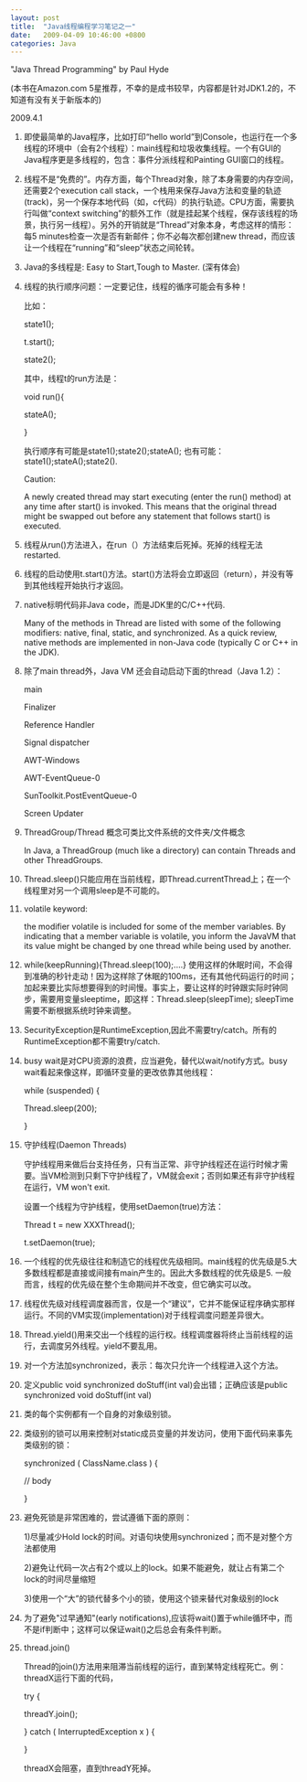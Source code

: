 ```yaml
---
layout: post
title:  "Java线程编程学习笔记之一"
date:   2009-04-09 10:46:00 +0800
categories: Java
---
```


"Java Thread Programming" by Paul Hyde

(本书在Amazon.com 5星推荐，不幸的是成书较早，内容都是针对JDK1.2的，不知道有没有关于新版本的)



2009.4.1



1. 即使最简单的Java程序，比如打印“hello world”到Console，也运行在一个多线程的环境中（会有2个线程）：main线程和垃圾收集线程。一个有GUI的Java程序更是多线程的，包含：事件分派线程和Painting GUI窗口的线程。



2. 线程不是“免费的”。内存方面，每个Thread对象，除了本身需要的内存空间，还需要2个execution call stack，一个栈用来保存Java方法和变量的轨迹(track)，另一个保存本地代码（如，c代码）的执行轨迹。CPU方面，需要执行叫做“context switching”的额外工作（就是挂起某个线程，保存该线程的场景，执行另一线程）。另外的开销就是“Thread”对象本身，考虑这样的情形：每5 minutes检查一次是否有新邮件；你不必每次都创建new thread，而应该让一个线程在“running”和“sleep”状态之间轮转。



3. Java的多线程是: Easy to Start,Tough to Master.  (深有体会)


4. 线程的执行顺序问题：一定要记住，线程的循序可能会有多种！

    比如：    

    state1();

    t.start();

    state2();



    其中，线程t的run方法是：

    void run(){

      stateA();

    }



    执行顺序有可能是state1();state2();stateA(); 也有可能：state1();stateA();state2().



    Caution:

    A newly created thread may start executing (enter the run() method) at any time after start() is invoked. This means that the original thread might be swapped out before any statement that follows start() is executed.



5. 线程从run()方法进入，在run（）方法结束后死掉。死掉的线程无法restarted.



6. 线程的启动使用t.start()方法。start()方法将会立即返回（return），并没有等到其他线程开始执行才返回。



7. native标明代码非Java code，而是JDK里的C/C++代码.

    Many of the methods in Thread are listed with some of the following modifiers: native, final, static, and synchronized. As a quick review, native methods are implemented in non-Java code (typically C or C++ in the JDK).



8. 除了main thread外，Java VM 还会自动启动下面的thread（Java 1.2）：

    main

    Finalizer

    Reference Handler

    Signal dispatcher

    AWT-Windows

    AWT-EventQueue-0

    SunToolkit.PostEventQueue-0

    Screen Updater



9. ThreadGroup/Thread 概念可类比文件系统的文件夹/文件概念

    In Java, a ThreadGroup (much like a directory) can contain Threads and other ThreadGroups.



10. Thread.sleep()只能应用在当前线程，即Thread.currentThread上；在一个线程里对另一个调用sleep是不可能的。



11. volatile keyword:

    the modifier volatile is included for some of the member variables. By indicating that a member variable is volatile, you inform the JavaVM that its value might be changed by one thread while being used by another. 



12. while(keepRunning){Thread.sleep(100);....} 使用这样的休眠时间，不会得到准确的秒针走动！因为这样除了休眠的100ms，还有其他代码运行的时间；加起来要比实际想要得到的时间慢。事实上，要让这样的时钟跟实际时钟同步，需要用变量sleeptime，即这样：Thread.sleep(sleepTime); sleepTime需要不断根据系统时钟来调整。



13. SecurityException是RuntimeException,因此不需要try/catch。所有的RuntimeException都不需要try/catch.



14. busy wait是对CPU资源的浪费，应当避免，替代以wait/notify方式。busy wait看起来像这样，即循环变量的更改依靠其他线程：

    while (suspended) {

      Thread.sleep(200);

    }



15. 守护线程(Daemon Threads)

    守护线程用来做后台支持任务，只有当正常、非守护线程还在运行时候才需要。当VM检测到只剩下守护线程了，VM就会exit；否则如果还有非守护线程在运行，VM won't exit.

    设置一个线程为守护线程，使用setDaemon(true)方法：

    Thread t = new XXXThread();

    t.setDaemon(true);



16. 一个线程的优先级往往和制造它的线程优先级相同。main线程的优先级是5.大多数线程都是直接或间接有main产生的。因此大多数线程的优先级是5. 一般而言，线程的优先级在整个生命期间并不改变，但它确实可以改。



17. 线程优先级对线程调度器而言，仅是一个“建议”，它并不能保证程序确实那样运行。不同的VM实现(implementation)对于线程调度问题差异很大。



18. Thread.yield()用来交出一个线程的运行权。线程调度器将终止当前线程的运行，去调度另外线程。yield不要乱用。



19. 对一个方法加synchronized，表示：每次只允许一个线程进入这个方法。



20. 定义public void synchronized doStuff(int val)会出错；正确应该是public synchronized void doStuff(int val)



21. 类的每个实例都有一个自身的对象级别锁。



22. 类级别的锁可以用来控制对static成员变量的并发访问，使用下面代码来事先类级别的锁：

    synchronized ( ClassName.class ) {

      // body

    }



23. 避免死锁是非常困难的，尝试遵循下面的原则：

    1)尽量减少Hold lock的时间。对语句块使用synchronized；而不是对整个方法都使用

    2)避免让代码一次占有2个或以上的lock。如果不能避免，就让占有第二个lock的时间尽量缩短

    3)使用一个“大”的锁代替多个小的锁，使用这个锁来替代对象级别的lock



24. 为了避免"过早通知"(early notifications),应该将wait()置于while循环中，而不是if判断中；这样可以保证wait()之后总会有条件判断。



25. thread.join()

    Thread的join()方法用来阻滞当前线程的运行，直到某特定线程死亡。例：threadX运行下面的代码，

    try {

      threadY.join();

    } catch ( InterruptedException x ) {

    }

    threadX会阻塞，直到threadY死掉。